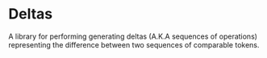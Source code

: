 Deltas
======

A library for performing generating deltas (A.K.A sequences of operations) representing the difference between two sequences of comparable tokens.
